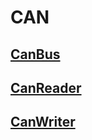 # CAN

## [CanBus](./CanBus/README.md)

## [CanReader](./CanReader/README.md)

## [CanWriter](./CanWriter/README.md)
